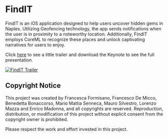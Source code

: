 # FindIT
FindIT is an iOS application designed to help users uncover hidden gems in Naples. 
Utilizing Geofencing technology, the app sends notifications when the user is in proximity to a noteworthy location. 
Additionally, FindIT employs CoreML to recognize these places and unlock captivating narratives for users to enjoy.

Click [here](https://youtu.be/3WvNz53Aw1g) to see a little trailer and download the Keynote to see the full presentation.

[![FindIT Trailer](previewFindIT.png)](https://youtu.be/3WvNz53Aw1g)



## Copyright Notice

This project was created by Francesca Formisano, Francesco De Micco, Benedetta Bonaccorso, Mario Mattia Senneca, Mauro Silvestro, Lorenzo Mazza and Enrico Madonna, and all copyrights are reserved. Reproduction, distribution, or modification of this project without explicit consent from the copyright owner is prohibited.

Please respect the work and effort invested in this project.
